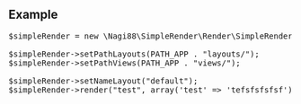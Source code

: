 <h2>Example</h2>

<pre>
$simpleRender = new \Nagi88\SimpleRender\Render\SimpleRender();

$simpleRender->setPathLayouts(PATH_APP . "layouts/");
$simpleRender->setPathViews(PATH_APP . "views/");

$simpleRender->setNameLayout("default");
$simpleRender->render("test", array('test' => 'tefsfsfsfsf'));
</pre>
